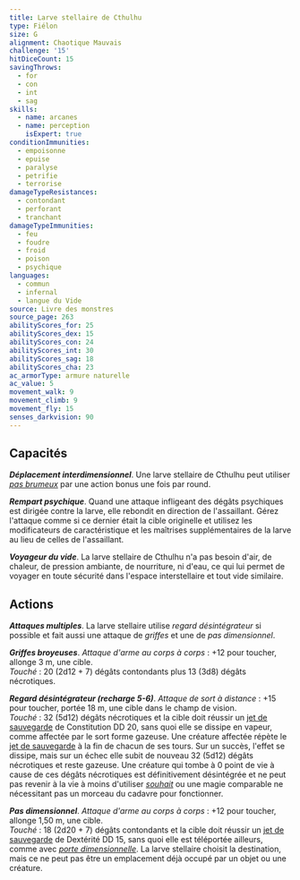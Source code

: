 ```yaml
---
title: Larve stellaire de Cthulhu
type: Fiélon
size: G
alignment: Chaotique Mauvais
challenge: '15'
hitDiceCount: 15
savingThrows:
  - for
  - con
  - int
  - sag
skills:
  - name: arcanes
  - name: perception
    isExpert: true
conditionImmunities:
  - empoisonne
  - epuise
  - paralyse
  - petrifie
  - terrorise
damageTypeResistances:
  - contondant
  - perforant
  - tranchant
damageTypeImmunities:
  - feu
  - foudre
  - froid
  - poison
  - psychique
languages:
  - commun
  - infernal
  - langue du Vide
source: Livre des monstres
source_page: 263
abilityScores_for: 25
abilityScores_dex: 15
abilityScores_con: 24
abilityScores_int: 30
abilityScores_sag: 18
abilityScores_cha: 23
ac_armorType: armure naturelle
ac_value: 5
movement_walk: 9
movement_climb: 9
movement_fly: 15
senses_darkvision: 90
---
```

## Capacités
_**Déplacement interdimensionnel**_. Une larve stellaire de Cthulhu peut utiliser [_pas brumeux_](/grimoire/pas-brumeux/) par une action bonus une fois par round.

_**Rempart psychique**_. Quand une attaque infligeant des dégâts psychiques est dirigée contre la larve, elle rebondit en direction de l'assaillant. Gérez l'attaque comme si ce dernier était la cible originelle et utilisez les modificateurs de caractéristique et les maîtrises supplémentaires de la larve au lieu de celles de l'assaillant.

_**Voyageur du vide**_. La larve stellaire de Cthulhu n'a pas besoin d'air, de chaleur, de pression ambiante, de nourriture, ni d'eau, ce qui lui permet de voyager en toute sécurité dans l'espace interstellaire et tout vide similaire.

## Actions
_**Attaques multiples**_. La larve stellaire utilise _regard désintégrateur_ si possible et fait aussi une attaque de _griffes_ et une de _pas dimensionnel_.

_**Griffes broyeuses**_. _Attaque d'arme au corps à corps_ : +12 pour toucher, allonge 3 m, une cible.  
_Touché_ : 20 (2d12 + 7) dégâts contondants plus 13 (3d8) dégâts nécrotiques.

_**Regard désintégrateur (recharge 5-6)**_. _Attaque de sort à distance_ : +15 pour toucher, portée 18 m, une cible dans le champ de vision.  
_Touché_ : 32 (5d12) dégâts nécrotiques et la cible doit réussir un [jet de sauvegarde](/utiliser-les-caracteristiques/#jets-de-sauvegarde) de Constitution DD 20, sans quoi elle se dissipe en vapeur, comme affectée par le sort forme gazeuse. Une créature affectée répète le [jet de sauvegarde](/utiliser-les-caracteristiques/#jets-de-sauvegarde) à la fin de chacun de ses tours. Sur un succès, l'effet se dissipe, mais sur un échec elle subit de nouveau 32 (5d12) dégâts nécrotiques et reste gazeuse. Une créature qui tombe à 0 point de vie à cause de ces dégâts nécrotiques est définitivement désintégrée et ne peut pas revenir à la vie à moins d'utiliser [_souhait_](/grimoire/souhait/) ou une magie comparable ne nécessitant pas un morceau du cadavre pour fonctionner.

_**Pas dimensionnel**_. _Attaque d'arme au corps à corps_ : +12 pour toucher, allonge 1,50 m, une cible.  
_Touché_ : 18 (2d20 + 7) dégâts contondants et la cible doit réussir un [jet de sauvegarde](/utiliser-les-caracteristiques/#jets-de-sauvegarde) de Dextérité DD 15, sans quoi elle est téléportée ailleurs, comme avec [_porte dimensionnelle_](/grimoire/porte-dimensionnelle/). La larve stellaire choisit la destination, mais ce ne peut pas être un emplacement déjà occupé par un objet ou une créature.
